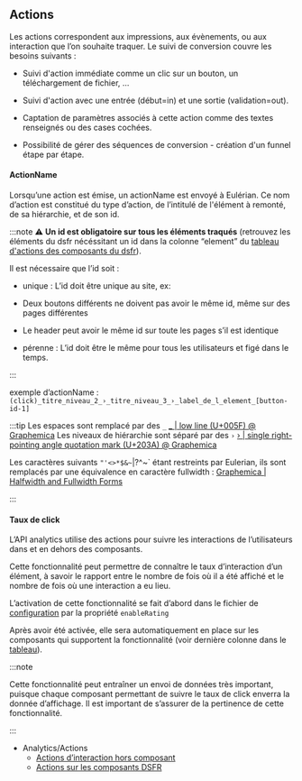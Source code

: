 ## Actions

Les actions correspondent aux impressions, aux évènements, ou aux interaction que l’on souhaite traquer. Le suivi de conversion couvre les besoins suivants :

* Suivi d'action immédiate comme un clic sur un bouton, un téléchargement de fichier, …

* Suivi d'action avec une entrée (début=in) et une sortie (validation=out).

* Captation de paramètres associés à cette action comme des textes renseignés ou des cases cochées.

* Possibilité de gérer des séquences de conversion - création d'un funnel étape par étape.
#### ActionName

Lorsqu’une action est émise, un actionName est envoyé à Eulérian.
Ce nom d’action est constitué du type d’action, de l’intitulé de l'élément à remonté, de sa hiérarchie, et de son id.

:::note
⚠️ **Un id est obligatoire sur tous les éléments traqués** (retrouvez les éléments du dsfr nécéssitant un id dans la colonne “element” du [tableau d'actions des composants du dsfr](actions/component-actions.md)).

Il est nécessaire que l’id soit :

* unique : L’id doit être unique au site, ex:

* Deux boutons différents ne doivent pas avoir le même id, même sur des pages différentes

* Le header peut avoir le même id sur toute les pages s’il est identique

* pérenne : L’id doit être le même pour tous les utilisateurs et figé dans le temps.

:::

exemple d’actionName : `(click)_titre_niveau_2_›_titre_niveau_3_›_label_de_l_element_[button-id-1]`

:::tip
Les espaces sont remplacé par des `_` [_ | low line (U+005F) @ Graphemica](https://graphemica.com/_)
Les niveaux de hiérarchie sont séparé par des `›` [› | single right-pointing angle quotation mark (U+203A) @ Graphemica](https://graphemica.com/%E2%80%BA)

Les caractères suivants `"'<>*$&~`|\?^~` étant restreints par Eulerian, ils sont remplacés par une équivalence en caractère fullwidth : [Graphemica | Halfwidth and Fullwidth Forms](https://graphemica.com/blocks/halfwidth-and-fullwidth-forms)

:::

#### Taux de click

L’API analytics utilise des actions pour suivre les interactions de l’utilisateurs dans et en dehors des composants.

Cette fonctionnalité peut permettre de connaître le taux d’interaction d’un élément, à savoir le rapport entre le nombre de fois où il a été affiché et le nombre de fois où une interaction a eu lieu.

L’activation de cette fonctionnalité se fait d’abord dans le fichier de [configuration](installation/configuration.md) par la propriété `enableRating`

Après avoir été activée, elle sera automatiquement en place sur les composants qui supportent la fonctionnalité (voir dernière colonne dans le [tableau](actions/component-actions.md)).

:::note

Cette fonctionnalité peut entraîner un envoi de données très important, puisque chaque composant permettant de suivre le taux de click enverra la donnée d’affichage. Il est important de s’assurer de la pertinence de cette fonctionnalité.

:::


- Analytics/Actions
  - [Actions d’interaction hors composant](actions/custom-actions.md)
  - [Actions sur les composants DSFR](actions/component-actions.md)